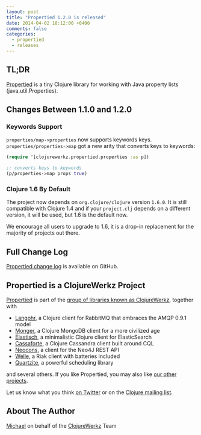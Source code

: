 ```yaml
---
layout: post
title: "Propertied 1.2.0 is released"
date: 2014-04-02 18:12:00 +0400
comments: false
categories:
  - propertied
  - releases
---
```


## TL;DR

[Propertied](http://https://github.com/michaelklishin/propertied) is a
tiny Clojure library for working with Java property lists
(java.util.Properties).


## Changes Between 1.1.0 and 1.2.0

### Keywords Support

`properties/map->properties` now supports keywords keys. `properties/properties->map` got a new
arity that converts keys to keywords:

``` clojure
(require '[clojurewerkz.propertied.properties :as p])

;; converts keys to keywords
(p/properties->map props true)
```

### Clojure 1.6 By Default

The project now depends on `org.clojure/clojure` version `1.6.0`. It is
still compatible with Clojure 1.4 and if your `project.clj` depends on
a different version, it will be used, but 1.6 is the default now.

We encourage all users to upgrade to 1.6, it is a drop-in replacement
for the majority of projects out there.


## Full Change Log

[Propertied change log](https://github.com/michaelklishin/propertied/blob/master/ChangeLog.md) is available on GitHub.



## Propertied is a ClojureWerkz Project

[Propertied](http://https://github.com/michaelklishin/propertied) is part of the [group of libraries known as ClojureWerkz](http://clojurewerkz.org), together with

 * [Langohr](http://clojurerabbitmq.info), a Clojure client for RabbitMQ that embraces the AMQP 0.9.1 model
 * [Monger](http://clojuremongodb.info), a Clojure MongoDB client for a more civilized age
 * [Elastisch](http://clojureelasticsearch.info), a minimalistic Clojure client for ElasticSearch
 * [Cassaforte](http://clojurecassandra.info), a Clojure Cassandra client built around CQL
 * [Neocons](http://clojureneo4j.info), a client for the Neo4J REST API
 * [Welle](http://clojureriak.info), a Riak client with batteries included
 * [Quartzite](http://clojurequartz.info), a powerful scheduling library

and several others. If you like Propertied, you may also like [our other projects](http://clojurewerkz.org).

Let us know what you think [on
Twitter](http://twitter.com/clojurewerkz) or on the [Clojure mailing
list](https://groups.google.com/group/clojure).

## About The Author

[Michael](http://twitter.com/michaelklishin) on behalf of the
[ClojureWerkz](http://clojurewerkz.org) Team
